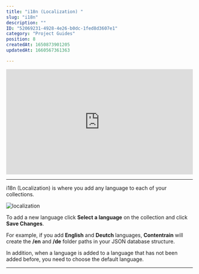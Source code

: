 ```yaml
---
title: "i18n (Localization) "
slug: "i18n"
description: ""
ID: "52069231-4928-4e26-b0dc-1fed8d3607e1"
category: "Project Guides"
position: 8
createdAt: 1650873901205
updatedAt: 1660567361363

---
```

<iframe style="aspect-ratio:16 / 9; width:100%;" src="https://www.youtube.com/embed/2RXsuA-V6bM" title="YouTube video player" frameborder="0" allow="accelerometer; autoplay; clipboard-write; encrypted-media; gyroscope; picture-in-picture" allowfullscreen></iframe>

---

i18n (Localization) is where you add any language to each of your collections.

![localization](/images/i18n.png)

To add a new language click **Select a language** on the collection and click **Save Changes**.

For example, if you add **English** and **Deutch** languages, **Contentrain** will create the **/en** and **/de** folder paths in your JSON database structure.

<alert type="info">

In addition, when a language is added to a language that has not been added before, you need to choose the default language.

<alert>

---